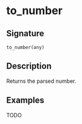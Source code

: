 # to_number

## Signature

`to_number(any)`

## Description

Returns the parsed number.

## Examples

TODO
